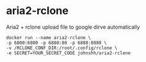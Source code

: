 # aria2-rclone
Aria2 + rclone upload file to google dirve automatically
```
docker run --name aria2-rclone \
-p 6800:6800 -p 6880:80 -p 6888:8080 \
-v /RCLONE_CONF_DIR:/root/.config/rclone \
-e SECRET=YOUR_SECRET_CODE johnshh/aria2-rclone
```
